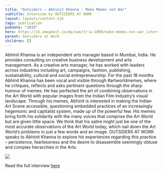 ```yaml
---
title: "Outsiders ~ Abhinit Khanna : Make Memes not War"
subtitle: Interview by OUTSIDERS AT WORK
layout: layouts/content.njk
tags: publication
pubdate: "2019"
hero: https://ik.imagekit.io/mp/aam/tr:w-1000/make-memes-not-war_interview-page-image.jpg
parent: Outsiders at Work
children: []
---
```

Abhinit Khanna is an independent arts manager based in Mumbai, India. He provides consulting on creative business development and arts management. As a creative arts manager, he has worked with leaders across industries including art, campaigns, fashion, publishing, sustainability, cultural and social entrepreneurship. For the past 18 months Abhinit Khanna has been vocal and visible through #artworldmemes, where he critiques, reflects and asks pertinent questions through the sharp humour of memes. He has perfected the art of combining observations in the Art World with popular images from the Indian Film Industry’s visual landscape. Through his memes, Abhinit is interested in making the Indian Art Scene accessible, questioning embedded practices of an increasingly hegemonic and capitalist system, made up of the powerful few. His memes bring forth his solidarity with the many voices that comprise the Art World but are given little space. We think that his satire might just be one of the most accurate observations of the Art World today, which nail down the Art World’s problems in just a few words and an image. OUTSIDERS AT WORK speaks to Abhinit Khanna to explore his experiences regarding this practice – persistence, fearlessness and the desire to disassemble seemingly obtuse and complex hierarchies in the Arts. 

![](https://ik.imagekit.io/mp/aam/tr:w-1000/make-memes-not-war_interview-page-image.jpg)

Read the full interview [here](https://outsidersatwork.wordpress.com/make-memes-not-war/)

